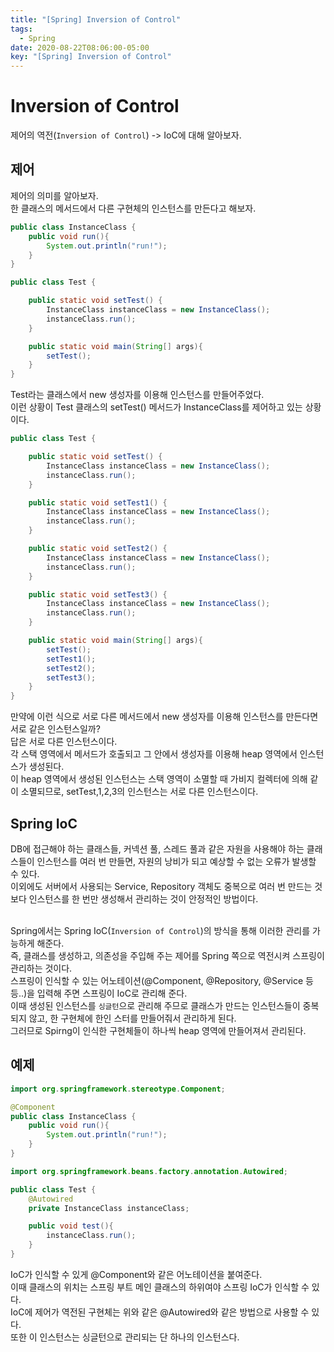 ```yaml
---
title: "[Spring] Inversion of Control"
tags:
  - Spring
date: 2020-08-22T08:06:00-05:00
key: "[Spring] Inversion of Control"
---
```


# Inversion of Control

제어의 역전(`Inversion of Control`) -> IoC에 대해 알아보자.

<!--more-->

## 제어

제어의 의미를 알아보자.<br>
한 클래스의 메서드에서 다른 구현체의 인스턴스를 만든다고 해보자.<br>

```java
public class InstanceClass {
    public void run(){
        System.out.println("run!");
    }
}
```

```java
public class Test {

    public static void setTest() {
        InstanceClass instanceClass = new InstanceClass();
        instanceClass.run();
    }

    public static void main(String[] args){
        setTest();
    }
}
```

Test라는 클래스에서 new 생성자를 이용해 인스턴스를 만들어주었다.<br>
이런 상황이 Test 클래스의 setTest() 메서드가 InstanceClass를 제어하고 있는 상황이다.<br>

```java
public class Test {

    public static void setTest() {
        InstanceClass instanceClass = new InstanceClass();
        instanceClass.run();
    }

    public static void setTest1() {
        InstanceClass instanceClass = new InstanceClass();
        instanceClass.run();
    }

    public static void setTest2() {
        InstanceClass instanceClass = new InstanceClass();
        instanceClass.run();
    }

    public static void setTest3() {
        InstanceClass instanceClass = new InstanceClass();
        instanceClass.run();
    }

    public static void main(String[] args){
        setTest();
        setTest1();
        setTest2();
        setTest3();
    }
}
```

만약에 이런 식으로 서로 다른 메서드에서 new 생성자를 이용해 인스턴스를 만든다면 서로 같은 인스턴스일까?<br>
답은 서로 다른 인스턴스이다.<br>
각 스택 영역에서 메서드가 호출되고 그 안에서 생성자를 이용해 heap 영역에서 인스턴스가 생성된다.<br>
이 heap 영역에서 생성된 인스턴스는 스택 영역이 소멸할 때 가비지 컬렉터에 의해 같이 소멸되므로, setTest,1,2,3의 인스턴스는 서로 다른 인스턴스이다.<br>

## Spring IoC

DB에 접근해야 하는 클래스들, 커넥션 풀, 스레드 풀과 같은 자원을 사용해야 하는 클래스들이 인스턴스를 여러 번 만들면, 자원의 낭비가 되고 예상할 수 없는 오류가 발생할 수 있다.<br>
이외에도 서버에서 사용되는 Service, Repository 객체도 중복으로 여러 번 만드는 것보다 인스턴스를 한 번만 생성해서 관리하는 것이 안정적인 방법이다.<br><br>

Spring에서는 Spring IoC(`Inversion of Control`)의 방식을 통해 이러한 관리를 가능하게 해준다.<br>
즉, 클래스를 생성하고, 의존성을 주입해 주는 제어를 Spring 쪽으로 역전시켜 스프링이 관리하는 것이다.<br>
스프링이 인식할 수 있는 어노테이션(@Component, @Repository, @Service 등등..)을 입력해 주면 스프링이 IoC로 관리해 준다.<br>
이때 생성된 인스턴스를 `싱글턴`으로 관리해 주므로 클래스가 만드는 인스턴스들이 중복되지 않고, 한 구현체에 한인 스터를 만들어줘서 관리하게 된다.<br>
그러므로 Spirng이 인식한 구현체들이 하나씩 heap 영역에 만들어져서 관리된다.<br>

## 예제

```java
import org.springframework.stereotype.Component;

@Component
public class InstanceClass {
    public void run(){
        System.out.println("run!");
    }
}
```

```java
import org.springframework.beans.factory.annotation.Autowired;

public class Test {
    @Autowired
    private InstanceClass instanceClass;

    public void test(){
        instanceClass.run();
    }
}
```

IoC가 인식할 수 있게 @Component와 같은 어노테이션을 붙여준다.<br>
이때 클래스의 위치는 스프링 부트 메인 클래스의 하위여야 스프링 IoC가 인식할 수 있다.<br>
IoC에 제어가 역전된 구현체는 위와 같은 @Autowired와 같은 방법으로 사용할 수 있다.<br>
또한 이 인스턴스는 싱글턴으로 관리되는 단 하나의 인스턴스다.<br>
